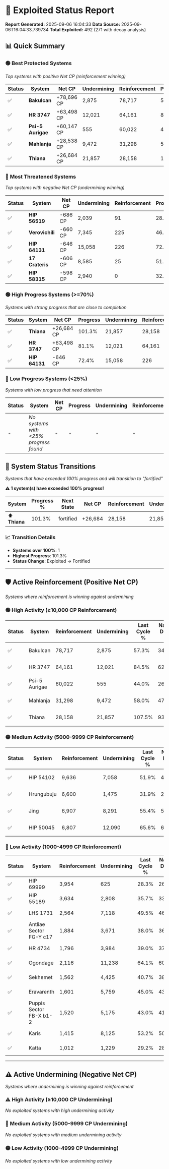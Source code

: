 # 🌟 Exploited Status Report

**Report Generated:** 2025-09-06 16:04:33
**Data Source:** 2025-09-06T16:04:33.739734
**Total Exploited:** 492 (271 with decay analysis)

## 📊 Quick Summary

### 🟢 **Best Protected Systems**
*Top systems with positive Net CP (reinforcement winning)*

| Status | System | Net CP | Undermining | Reinforcement | Progress |
|--------|--------|--------|-------------|---------------|----------|
| ✅ | **Bakulcan** | +78,696 CP | 2,875 | 78,717 | 56.5% |
| ✅ | **HR 3747** | +63,498 CP | 12,021 | 64,161 | 81.1% |
| ✅ | **Psi-5 Aurigae** | +60,147 CP | 555 | 60,022 | 43.8% |
| ✅ | **Mahlanja** | +28,538 CP | 9,472 | 31,298 | 55.3% |
| ✅ | **Thiana** | +26,684 CP | 21,857 | 28,158 | 101.3% |

### 🔴 **Most Threatened Systems**
*Top systems with negative Net CP (undermining winning)*

| Status | System | Net CP | Undermining | Reinforcement | Progress |
|--------|--------|--------|-------------|---------------|----------|
| ✅ | **HIP 56519** | -686 CP | 2,039 | 91 | 28.4% |
| ✅ | **Verovichili** | -660 CP | 7,345 | 225 | 46.1% |
| ✅ | **HIP 64131** | -646 CP | 15,058 | 226 | 72.4% |
| ✅ | **17 Crateris** | -606 CP | 8,585 | 25 | 51.2% |
| ✅ | **HIP 58315** | -598 CP | 2,940 | 0 | 32.1% |

### 🟢 **High Progress Systems (>=70%)**
*Systems with strong progress that are close to completion*

| Status | System | Net CP | Progress | Undermining | Reinforcement |
|--------|--------|--------|----------|-------------|---------------|
| ✅ | **Thiana** | +26,684 CP | 101.3% | 21,857 | 28,158 |
| ✅ | **HR 3747** | +63,498 CP | 81.1% | 12,021 | 64,161 |
| ✅ | **HIP 64131** | -646 CP | 72.4% | 15,058 | 226 |

### 🔴 **Low Progress Systems (<25%)**
*Systems with low progress that need attention*

| Status | System | Net CP | Progress | Undermining | Reinforcement |
|--------|--------|--------|----------|-------------|---------------|
| - | *No systems with <25% progress found* | - | - | - | - |
## 🔄 System Status Transitions  
*Systems that have exceeded 100% progress and will transition to "fortified"*

**⚠️ 1 system(s) have exceeded 100% progress!**

| System | Progress % | Next State | Net CP | Reinforcement | Undermining | 
|--------|------------|-------------|--------|---------------|-------------|
| ⬆️ **Thiana** | 101.3% | fortified | +26,684 | 28,158 | 21,857 |

### 📈 Transition Details
- **Systems over 100%**: 1
- **Highest Progress**: 101.3%
- **Status Change**: Exploited → Fortified

---

## 🛡️ Active Reinforcement (Positive Net CP)
*Systems where reinforcement is winning against undermining*

### 🟢 High Activity (≥10,000 CP Reinforcement)

| Status | System | Reinforcement | Undermining | Last Cycle % | Natural Decay % | Current Progress % | Current CP | Net CP | Activity |
|--------|--------|---------------|-------------|--------------|-----------------|-------------------|------------|--------|----------|
| ✅ | Bakulcan | 78,717 | 2,875 | 57.3% | 34.02% | 56.5% | 197,749 | +78,696 | 🟢 High Reinforcement |
| ✅ | HR 3747 | 64,161 | 12,021 | 84.5% | 62.96% | 81.1% | 283,850 | +63,498 | 🟢 High Reinforcement |
| ✅ | Psi-5 Aurigae | 60,022 | 555 | 44.0% | 26.61% | 43.8% | 153,299 | +60,147 | 🟢 High Reinforcement |
| ✅ | Mahlanja | 31,298 | 9,472 | 58.0% | 47.15% | 55.3% | 193,549 | +28,538 | 🟢 High Reinforcement |
| ✅ | Thiana | 28,158 | 21,857 | 107.5% | 93.68% | 101.3% | 354,549 | +26,684 | 🟢 High Reinforcement |

### 🟡 Medium Activity (5000-9999 CP Reinforcement)

| Status | System | Reinforcement | Undermining | Last Cycle % | Natural Decay % | Current Progress % | Current CP | Net CP | Activity |
|--------|--------|---------------|-------------|--------------|-----------------|-------------------|------------|--------|----------|
| ✅ | HIP 54102 | 9,636 | 7,058 | 51.9% | 47.24% | 49.9% | 174,650 | +9,317 | 🟡 Medium Reinforcement |
| ✅ | Hrungubuju | 6,600 | 1,475 | 31.9% | 29.59% | 31.5% | 110,250 | +6,680 | 🟡 Medium Reinforcement |
| ✅ | Jing | 6,907 | 8,291 | 55.4% | 51.14% | 53.0% | 185,500 | +6,502 | 🟡 Medium Reinforcement |
| ✅ | HIP 50045 | 6,807 | 12,090 | 65.6% | 60.57% | 62.1% | 217,350 | +5,372 | 🟡 Medium Reinforcement |

### 🔴 Low Activity (1000-4999 CP Reinforcement)

| Status | System | Reinforcement | Undermining | Last Cycle % | Natural Decay % | Current Progress % | Current CP | Net CP | Activity |
|--------|--------|---------------|-------------|--------------|-----------------|-------------------|------------|--------|----------|
| ✅ | HIP 69999 | 3,954 | 625 | 28.3% | 26.93% | 28.1% | 98,350 | +4,101 | 🔵 Low Reinforcement |
| ✅ | HIP 55189 | 3,634 | 2,808 | 35.7% | 33.86% | 34.9% | 122,149 | +3,635 | 🔵 Low Reinforcement |
| ✅ | LHS 1731 | 2,564 | 7,118 | 49.5% | 46.90% | 47.5% | 166,250 | +2,087 | 🔵 Low Reinforcement |
| ✅ | Antliae Sector FG-Y c17 | 1,884 | 3,671 | 38.0% | 36.49% | 37.0% | 129,500 | +1,794 | 🔵 Low Reinforcement |
| ✅ | HR 4734 | 1,796 | 3,984 | 39.0% | 37.42% | 37.9% | 132,650 | +1,668 | 🔵 Low Reinforcement |
| ✅ | Ogondage | 2,116 | 11,238 | 64.1% | 60.47% | 60.9% | 213,150 | +1,505 | 🔵 Low Reinforcement |
| ✅ | Sekhemet | 1,562 | 4,425 | 40.7% | 38.99% | 39.4% | 137,900 | +1,451 | 🔵 Low Reinforcement |
| ✅ | Eravarenth | 1,601 | 5,759 | 45.0% | 43.02% | 43.4% | 151,900 | +1,341 | 🔵 Low Reinforcement |
| ✅ | Puppis Sector FB-X b1-2 | 1,520 | 5,175 | 43.0% | 41.13% | 41.5% | 145,250 | +1,290 | 🔵 Low Reinforcement |
| ✅ | Karis | 1,415 | 8,125 | 53.2% | 50.61% | 50.9% | 178,150 | +1,019 | 🔵 Low Reinforcement |
| ✅ | Katta | 1,012 | 1,229 | 29.2% | 28.51% | 28.8% | 100,800 | +1,019 | 🔵 Low Reinforcement |


---

## ⚠️ Active Undermining (Negative Net CP)
*Systems where undermining is winning against reinforcement*

### ⚠️ High Activity (≥10,000 CP Undermining)

*No exploited systems with high undermining activity*

### 🔶 Medium Activity (5000-9999 CP Undermining)

*No exploited systems with medium undermining activity*

### 🟡 Low Activity (1000-4999 CP Undermining)

*No exploited systems with low undermining activity*
